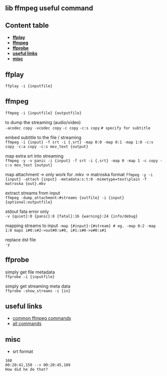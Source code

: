 ## lib ffmpeg useful command

## Content table
- **[ffplay](#ffplay)**
- **[ffmpeg](#ffmpeg)**
- **[ffprobe](#ffprobe)**
- **[useful links](#useful-links)**
- **[misc](#misc)**  

## ffplay

`ffplay -i {inputfile}`

## ffmpeg  

`ffmpeg -i {inputfile} {outputfile}`

to dump the streaming (audio/video)   
`-acodec copy -vcodec copy`
`-c copy`
`-c:s copy`  `# specify for subtitle`  

embed subtitle to the file / streaming  
`ffmpeg -i {input} -f srt -i {.srt} -map 0:0 -map 0:1 -map 1:0 -c:v copy -c:a copy -c:s mov_text {output}`

map extra srt into streaming  
`ffmpeg -y -v panic -i {input} -f srt -i {.srt} -map 0 -map 1 -c copy -c:s mov_text {output}`

map attachment -> only work for .mkv  -> matroska format
`ffmpeg -y -i {input} -attach {input} -metadata:s:t:0 -mimetype=text\plain -f matroska {out}.mkv`

extract streams from input  
`ffmpeg -dump_attachment:#streams {outfile} -i {input} {optional:outputfile}`

stdout fata error only  
`-v {quiet}:0 {panic}:8 {fatal}:16 {warning}:24 {info/debug} `

mapping streams to input
`-map {#input}:{#stream} # eg. -map 0:2 -map 1:0 maps i#0:s#2->out#0:s#0, i#1:s#0->o#0:s#1` 

replace dst file  
`-y`



## ffprobe  

simply get file metadata  
`ffprobe -i {inputfile}`

simply get streaming meta data  
`ffprobe -show_streams -i {in}`

## useful links   
- [common ffmpeg commands](https://www.labnol.org/internet/useful-ffmpeg-commands/28490/)
- [all commands](https://ffmpeg.org/ffmpeg.html)

## misc
- srt format
```
168
00:20:41,150 --> 00:20:45,109
How did he do that?
```